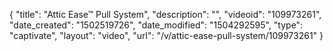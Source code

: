 {
    "title": "Attic Ease&trade; Pull System",
    "description": "",
    "videoid": "109973261",
    "date_created": "1502519726",
    "date_modified": "1504292595",
    "type": "captivate",
    "layout": "video",
    "url": "\/v\/attic-ease-pull-system\/109973261"
}